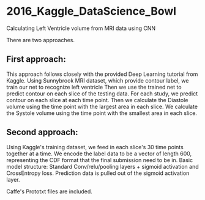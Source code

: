 # 2016_Kaggle_DataScience_Bowl
Calculating Left Ventricle volume from MRI data using CNN

There are two approaches.
## First approach:
This approach follows closely with the provided Deep Learning tutorial from Kaggle.
Using Sunnybrook MRI dataset, which provide contour label, we train our net to recognize left ventricle
Then we use the trained net to predict contour on each slice of the testing data.
For each study, we predict contour on each slice at each time point. 
Then we calculate the Diastole volume using the time point with the largest area in each slice.
We calculate the Systole volume using the time point with the smallest area in each slice.

## Second approach:
Using Kaggle's training dataset, we feed in each slice's 30 time points together at a time. 
We encode the label data to be a vector of length 600, representing the CDF format that the final submission need to be in.
Basic model structure:
Standard Conv/relu/pooling layers + sigmoid activation and CrossEntropy loss. Prediction data is pulled out of the sigmoid activation layer.


Caffe's Prototxt files are included.